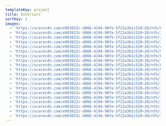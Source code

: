 ```yaml
---
templateKey: project
title: Exteriors
sortKey: 1
images:
  - 'https://ucarecdn.com/e983822c-d866-4194-98fe-5f22a3b1c528~20/nth/0/'
  - 'https://ucarecdn.com/e983822c-d866-4194-98fe-5f22a3b1c528~20/nth/1/'
  - 'https://ucarecdn.com/e983822c-d866-4194-98fe-5f22a3b1c528~20/nth/2/'
  - 'https://ucarecdn.com/e983822c-d866-4194-98fe-5f22a3b1c528~20/nth/3/'
  - 'https://ucarecdn.com/e983822c-d866-4194-98fe-5f22a3b1c528~20/nth/4/'
  - 'https://ucarecdn.com/e983822c-d866-4194-98fe-5f22a3b1c528~20/nth/5/'
  - 'https://ucarecdn.com/e983822c-d866-4194-98fe-5f22a3b1c528~20/nth/6/'
  - 'https://ucarecdn.com/e983822c-d866-4194-98fe-5f22a3b1c528~20/nth/7/'
  - 'https://ucarecdn.com/e983822c-d866-4194-98fe-5f22a3b1c528~20/nth/8/'
  - 'https://ucarecdn.com/e983822c-d866-4194-98fe-5f22a3b1c528~20/nth/9/'
  - 'https://ucarecdn.com/e983822c-d866-4194-98fe-5f22a3b1c528~20/nth/10/'
  - 'https://ucarecdn.com/e983822c-d866-4194-98fe-5f22a3b1c528~20/nth/11/'
  - 'https://ucarecdn.com/e983822c-d866-4194-98fe-5f22a3b1c528~20/nth/12/'
  - 'https://ucarecdn.com/e983822c-d866-4194-98fe-5f22a3b1c528~20/nth/13/'
  - 'https://ucarecdn.com/e983822c-d866-4194-98fe-5f22a3b1c528~20/nth/14/'
  - 'https://ucarecdn.com/e983822c-d866-4194-98fe-5f22a3b1c528~20/nth/15/'
  - 'https://ucarecdn.com/e983822c-d866-4194-98fe-5f22a3b1c528~20/nth/16/'
  - 'https://ucarecdn.com/e983822c-d866-4194-98fe-5f22a3b1c528~20/nth/17/'
  - 'https://ucarecdn.com/e983822c-d866-4194-98fe-5f22a3b1c528~20/nth/18/'
  - 'https://ucarecdn.com/e983822c-d866-4194-98fe-5f22a3b1c528~20/nth/19/'
---
```


